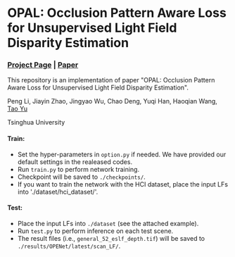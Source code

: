 # OPAL: Occlusion Pattern Aware Loss for Unsupervised Light Field Disparity Estimation
### [Project Page](https://penghtyx.github.io/OPAL/) | [Paper](https://arxiv.org/pdf/2203.02231.pdf)

This repository is an implementation of paper "OPAL: Occlusion Pattern Aware Loss for Unsupervised Light Field Disparity Estimation". 

Peng Li, Jiayin Zhao, Jingyao Wu, Chao Deng, Yuqi Han, Haoqian Wang, [Tao Yu](http://ytrock.com/)

Tsinghua University


#### Train:
* Set the hyper-parameters in `option.py` if needed. We have provided our default settings in the realeased codes.
* Run `train.py` to perform network training.
* Checkpoint will be saved to `./checkpoints/`.
* If you want to train the network with the HCI dataset, place the input LFs into './dataset/hci_dataset/'.

#### Test:
* Place the input LFs into `./dataset` (see the attached example).
* Run `test.py` to perform inference on each test scene.
* The result files (i.e., `general_52_eslf_depth.tif`) will be saved to `./results/OPENet/latest/scan_LF/`.
